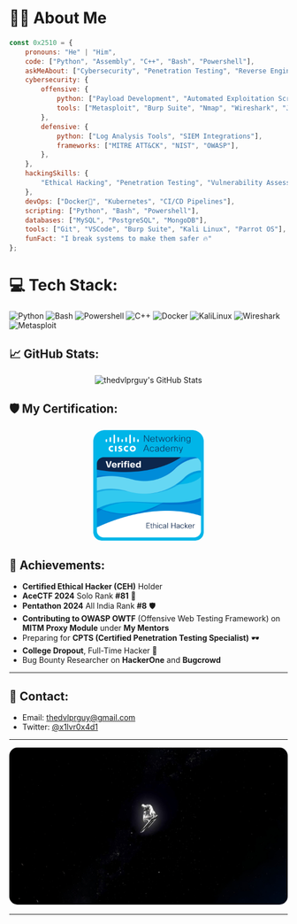 # 👨‍💻 About Me
```javascript
const 0x2510 = {
    pronouns: "He" | "Him",
    code: ["Python", "Assembly", "C++", "Bash", "Powershell"],
    askMeAbout: ["Cybersecurity", "Penetration Testing", "Reverse Engineering", "Exploit Development", "Red Teaming"],
    cybersecurity: {
        offensive: {
            python: ["Payload Development", "Automated Exploitation Scripts"],
            tools: ["Metasploit", "Burp Suite", "Nmap", "Wireshark", "JohnTheRipper", "SQLMap"],
        },
        defensive: {
            python: ["Log Analysis Tools", "SIEM Integrations"],
            frameworks: ["MITRE ATT&CK", "NIST", "OWASP"],
        },
    },
    hackingSkills: {
        "Ethical Hacking", "Penetration Testing", "Vulnerability Assessment", "Red Team Operations", "OSINT", "Wireless Attacks",
    },
    devOps: ["Docker🐳", "Kubernetes", "CI/CD Pipelines"],
    scripting: ["Python", "Bash", "Powershell"],
    databases: ["MySQL", "PostgreSQL", "MongoDB"],
    tools: ["Git", "VSCode", "Burp Suite", "Kali Linux", "Parrot OS"],
    funFact: "I break systems to make them safer 🔥"
};
```

# 💻 Tech Stack:
![Python](https://img.shields.io/badge/python-3670A0?style=for-the-badge&logo=python&logoColor=ffdd54) ![Bash](https://img.shields.io/badge/bash-%23121011.svg?style=for-the-badge&logo=gnu-bash&logoColor=white) ![Powershell](https://img.shields.io/badge/Powershell-5391FE?style=for-the-badge&logo=powershell&logoColor=white) ![C++](https://img.shields.io/badge/C++-00599C?style=for-the-badge&logo=cplusplus&logoColor=white) ![Docker](https://img.shields.io/badge/docker-%2300723D.svg?style=for-the-badge&logo=docker&logoColor=white) ![KaliLinux](https://img.shields.io/badge/KaliLinux-%2300ADD8.svg?style=for-the-badge&logo=kalilinux&logoColor=white) ![Wireshark](https://img.shields.io/badge/wireshark-%23006CA2.svg?style=for-the-badge&logo=wireshark&logoColor=white) ![Metasploit](https://img.shields.io/badge/Metasploit-%2300ADD8.svg?style=for-the-badge&logo=metasploit&logoColor=white)

## 📈 GitHub Stats:
<div align="center">
  <img src="https://github-readme-stats.vercel.app/api?username=thedvlprguy&show_icons=true&count_private=true&hide_title=true&theme=radical" alt="thedvlprguy's GitHub Stats"/>
</div>


## 🛡️ My Certification:

<div align="center">
  <a href="https://www.credly.com/badges/21b8386f-9b85-487c-805c-f4265a64f388" target="_blank">
    <img src="https://github.com/thedvlprguy/thedvlprguy/blob/main/ceh.png" alt="Certified Ethical Hacker Badge" width="200px" style="border-radius: 15px;">
  </a>
</div>

## 🎯 Achievements:
- **Certified Ethical Hacker (CEH)** Holder
- **AceCTF 2024** Solo Rank **#81** 🎯
- **Pentathon 2024** All India Rank **#8** 🛡️
- **Contributing to OWASP OWTF** (Offensive Web Testing Framework) on **MITM Proxy Module** under **My Mentors**
- Preparing for **CPTS (Certified Penetration Testing Specialist)** 🕶️
- **College Dropout**, Full-Time Hacker 🚀
- Bug Bounty Researcher on **HackerOne** and **Bugcrowd**

---

## 📧 Contact:
- Email: [thedvlprguy@gmail.com](mailto:thedvlprguy@gmail.com)  
- Twitter: [@x1lvr0x4d1](https://twitter.com/x1lvr0x4d1)

---

<div align="center">
  <img src="https://github.com/thedvlprguy/thedvlprguy/blob/main/silverserver.png" alt="0x4d1" style="max-width: 100%; height: auto; border-radius: 15px;"/>
</div>


---

